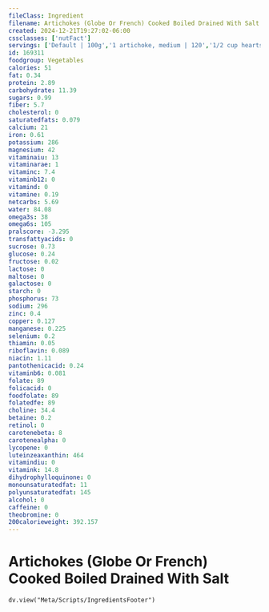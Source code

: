 ```yaml
---
fileClass: Ingredient
filename: Artichokes (Globe Or French) Cooked Boiled Drained With Salt
created: 2024-12-21T19:27:02-06:00
cssclasses: ['nutFact']
servings: ['Default | 100g','1 artichoke, medium | 120','1/2 cup hearts | 84']
id: 169311
foodgroup: Vegetables
calories: 51
fat: 0.34
protein: 2.89
carbohydrate: 11.39
sugars: 0.99
fiber: 5.7
cholesterol: 0
saturatedfats: 0.079
calcium: 21
iron: 0.61
potassium: 286
magnesium: 42
vitaminaiu: 13
vitaminarae: 1
vitaminc: 7.4
vitaminb12: 0
vitamind: 0
vitamine: 0.19
netcarbs: 5.69
water: 84.08
omega3s: 38
omega6s: 105
pralscore: -3.295
transfattyacids: 0
sucrose: 0.73
glucose: 0.24
fructose: 0.02
lactose: 0
maltose: 0
galactose: 0
starch: 0
phosphorus: 73
sodium: 296
zinc: 0.4
copper: 0.127
manganese: 0.225
selenium: 0.2
thiamin: 0.05
riboflavin: 0.089
niacin: 1.11
pantothenicacid: 0.24
vitaminb6: 0.081
folate: 89
folicacid: 0
foodfolate: 89
folatedfe: 89
choline: 34.4
betaine: 0.2
retinol: 0
carotenebeta: 8
carotenealpha: 0
lycopene: 0
luteinzeaxanthin: 464
vitamindiu: 0
vitamink: 14.8
dihydrophylloquinone: 0
monounsaturatedfat: 11
polyunsaturatedfat: 145
alcohol: 0
caffeine: 0
theobromine: 0
200calorieweight: 392.157
---
```


# Artichokes (Globe Or French) Cooked Boiled Drained With Salt

```dataviewjs
dv.view("Meta/Scripts/IngredientsFooter")
```